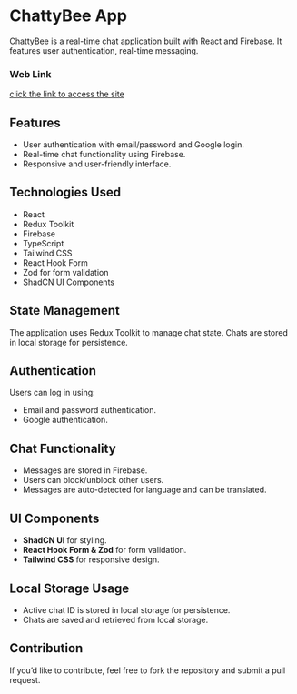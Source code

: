 # ChattyBee App

ChattyBee is a real-time chat application built with React and Firebase. It features user authentication, real-time messaging.

### Web Link

[click the link to access the site](https://chatty-bee.vercel.app/)

## Features

- User authentication with email/password and Google login.
- Real-time chat functionality using Firebase.
- Responsive and user-friendly interface.

## Technologies Used

- React
- Redux Toolkit
- Firebase
- TypeScript
- Tailwind CSS
- React Hook Form
- Zod for form validation
- ShadCN UI Components

## State Management

The application uses Redux Toolkit to manage chat state. Chats are stored in local storage for persistence.

## Authentication

Users can log in using:

- Email and password authentication.
- Google authentication.

## Chat Functionality

- Messages are stored in Firebase.
- Users can block/unblock other users.
- Messages are auto-detected for language and can be translated.

## UI Components

- **ShadCN UI** for styling.
- **React Hook Form & Zod** for form validation.
- **Tailwind CSS** for responsive design.

## Local Storage Usage

- Active chat ID is stored in local storage for persistence.
- Chats are saved and retrieved from local storage.

## Contribution

If you’d like to contribute, feel free to fork the repository and submit a pull request.
